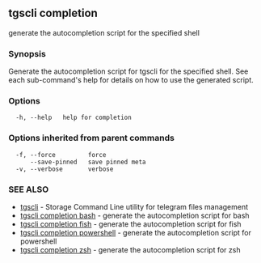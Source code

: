 ## tgscli completion

generate the autocompletion script for the specified shell

### Synopsis


Generate the autocompletion script for tgscli for the specified shell.
See each sub-command's help for details on how to use the generated script.


### Options

```
  -h, --help   help for completion
```

### Options inherited from parent commands

```
  -f, --force         force
      --save-pinned   save pinned meta
  -v, --verbose       verbose
```

### SEE ALSO

* [tgscli](tgscli.md)	 - Storage Command Line utility for telegram files management
* [tgscli completion bash](tgscli_completion_bash.md)	 - generate the autocompletion script for bash
* [tgscli completion fish](tgscli_completion_fish.md)	 - generate the autocompletion script for fish
* [tgscli completion powershell](tgscli_completion_powershell.md)	 - generate the autocompletion script for powershell
* [tgscli completion zsh](tgscli_completion_zsh.md)	 - generate the autocompletion script for zsh

